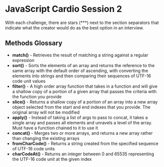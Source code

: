 # JavaScript Cardio Session 2

With each challenge, there are stars (\*\*\*) next to the section separators that indicate what the creator would do as the best option in an interview.

## Methods Glossary

- **match()** - Retrieves the result of matching a string against a regular expression
- **sort()** - Sorts the elements of an array and returns the reference to the same array with the default order of ascending, with converting the elements into strings and then comparing their sequences of UTF-16 code unit values
- **filter()** - A high order array function that takes in a function and will give a shallow copy of a portion of a given array that passes the criteria with the function you provide
- **slice()** - Returns a shallow copy of a portion of an array into a new array object selected from the start and end indexes that you provide. The original array will not be modified
- **apply()** - Instead of taking a list of args to pass to concat, it takes a single array and passes all elements and unravels a level of the array. Must have a function chained to it to use it
- **concat()** - Merges two or more arrays, and returns a new array rather than changing the existing arrays
- **fromCharCode()** - Returns a string created from the specified sequence of UTF-16 code units
- **charCodeAt()** - Returns an integer between 0 and 65535 representing the UTF-16 code unit at the given index
